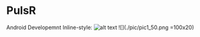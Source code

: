 # PulsR
Android Developemnt
Inline-style: 
![alt text](https://github.com/shuaiL8/PulsR/blob/master/images/11543352421_.pic_hd.jpg "Home Screen")
![](./pic/pic1_50.png =100x20)
